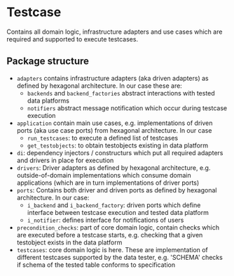# Testcase

Contains all domain logic, infrastructure adapters and use cases which are required and supported to execute testcases.

## Package structure

- `adapters` contains infrastructure adapters (aka driven adapters) as defined by hexagonal architecture. In our case these are:
  - `backends` and `backend_factories` abstract interactions with tested data platforms
  - `notifiers` abstract message notification which occur during testcase execution
- `application` contain main use cases, e.g. implementations of driven ports (aka use case ports) from hexagonal architecture. In our case 
  - `run_testcases`: to execute a defined list of testcases
  - `get_testobjects`: to obtain testobjects existing in data platform
- `di`: dependency injectors / constructurs which put all required adapters and drivers in place for execution
- `drivers`: Driver adapters as defined by hexagonal architecture, e.g. outside-of-domain implementations which consume domain applications (which are in turn implementations of driver ports)
- `ports`: Contains both driver and driven ports as defined by hexagonal architecture. In our case:
  - `i_backend` and `i_backend_factory`: driven ports which define interface between testcase execution and tested data platform
  - `i_notifier`: defines interface for notifications of users
- `precondition_checks`: part of core domain logic, contain checks which are executed before a testcase starts, e.g. checking that a given testobject exists in the data platform
- `testcases`: core domain logic is here. These are implementation of different testcases supported by the data tester, e.g. 'SCHEMA' checks if schema of the tested table conforms to specification